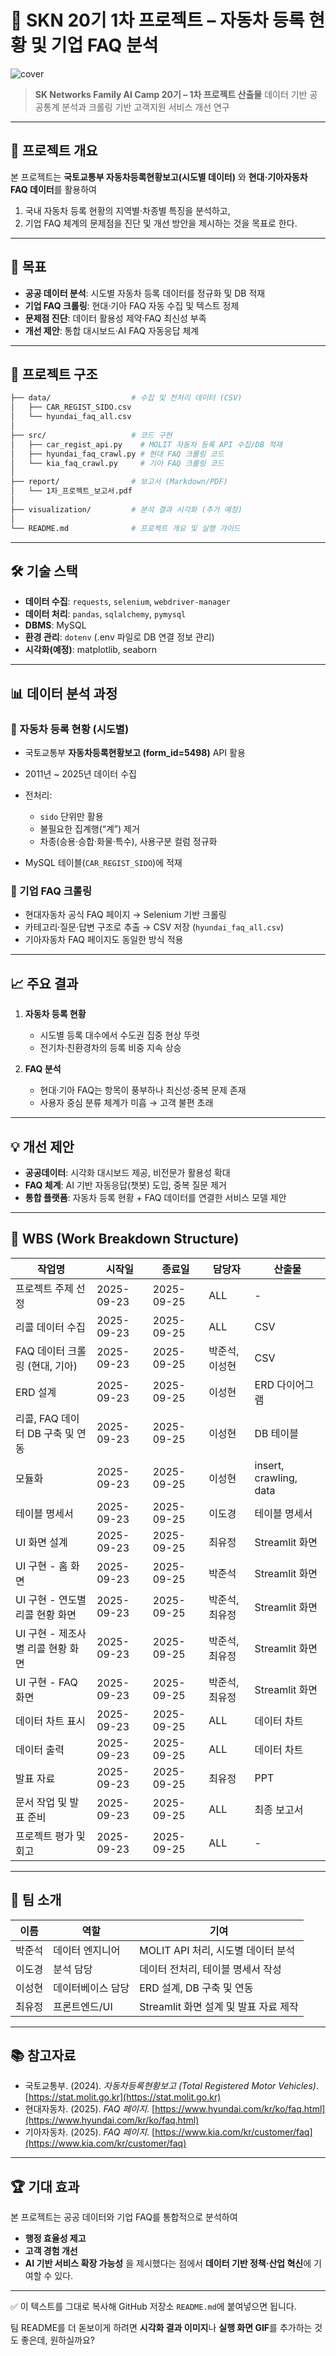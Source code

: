 # 🚗 SKN 20기 1차 프로젝트 – 자동차 등록 현황 및 기업 FAQ 분석

![cover](https://img.shields.io/badge/Project-Car_Registration_FAQ-blue)

> **SK Networks Family AI Camp 20기 – 1차 프로젝트 산출물**
> 데이터 기반 공공통계 분석과 크롤링 기반 고객지원 서비스 개선 연구

---

## 📌 프로젝트 개요

본 프로젝트는 **국토교통부 자동차등록현황보고(시도별 데이터)** 와 **현대·기아자동차 FAQ 데이터**를 활용하여

1. 국내 자동차 등록 현황의 지역별·차종별 특징을 분석하고,
2. 기업 FAQ 체계의 문제점을 진단 및 개선 방안을 제시하는 것을 목표로 한다.

---

## 🎯 목표

* **공공 데이터 분석**: 시도별 자동차 등록 데이터를 정규화 및 DB 적재
* **기업 FAQ 크롤링**: 현대·기아 FAQ 자동 수집 및 텍스트 정제
* **문제점 진단**: 데이터 활용성 제약·FAQ 최신성 부족
* **개선 제안**: 통합 대시보드·AI FAQ 자동응답 체계

---

## 📂 프로젝트 구조

```bash
├── data/                  # 수집 및 전처리 데이터 (CSV)
│   ├── CAR_REGIST_SIDO.csv
│   └── hyundai_faq_all.csv
│
├── src/                   # 코드 구현
│   ├── car_regist_api.py    # MOLIT 자동차 등록 API 수집/DB 적재
│   ├── hyundai_faq_crawl.py # 현대 FAQ 크롤링 코드
│   └── kia_faq_crawl.py     # 기아 FAQ 크롤링 코드
│
├── report/                # 보고서 (Markdown/PDF)
│   └── 1차_프로젝트_보고서.pdf
│
├── visualization/         # 분석 결과 시각화 (추가 예정)
│
└── README.md              # 프로젝트 개요 및 실행 가이드
```

---

## 🛠 기술 스택

* **데이터 수집**: `requests`, `selenium`, `webdriver-manager`
* **데이터 처리**: `pandas`, `sqlalchemy`, `pymysql`
* **DBMS**: MySQL
* **환경 관리**: `dotenv` (.env 파일로 DB 연결 정보 관리)
* **시각화(예정)**: matplotlib, seaborn

---

## 📊 데이터 분석 과정

### 🔹 자동차 등록 현황 (시도별)

* 국토교통부 **자동차등록현황보고 (form\_id=5498)** API 활용
* 2011년 \~ 2025년 데이터 수집
* 전처리:

  * `sido` 단위만 활용
  * 불필요한 집계행(“계”) 제거
  * 차종(승용·승합·화물·특수), 사용구분 컬럼 정규화
* MySQL 테이블(`CAR_REGIST_SIDO`)에 적재

### 🔹 기업 FAQ 크롤링

* 현대자동차 공식 FAQ 페이지 → Selenium 기반 크롤링
* 카테고리·질문·답변 구조로 추출 → CSV 저장 (`hyundai_faq_all.csv`)
* 기아자동차 FAQ 페이지도 동일한 방식 적용

---

## 📈 주요 결과

1. **자동차 등록 현황**

   * 시도별 등록 대수에서 수도권 집중 현상 뚜렷
   * 전기차·친환경차의 등록 비중 지속 상승
2. **FAQ 분석**

   * 현대·기아 FAQ는 항목이 풍부하나 최신성·중복 문제 존재
   * 사용자 중심 분류 체계가 미흡 → 고객 불편 초래

---

## 💡 개선 제안

* **공공데이터**: 시각화 대시보드 제공, 비전문가 활용성 확대
* **FAQ 체계**: AI 기반 자동응답(챗봇) 도입, 중복 질문 제거
* **통합 플랫폼**: 자동차 등록 현황 + FAQ 데이터를 연결한 서비스 모델 제안

---

## 📅 WBS (Work Breakdown Structure)

| 작업명                    | 시작일        | 종료일        | 담당자      | 산출물                    |
| ---------------------- | ---------- | ---------- | -------- | ---------------------- |
| 프로젝트 주제 선정             | 2025-09-23 | 2025-09-25 | ALL      | -                      |
| 리콜 데이터 수집              | 2025-09-23 | 2025-09-25 | ALL      | CSV                    |
| FAQ 데이터 크롤링 (현대, 기아)   | 2025-09-23 | 2025-09-25 | 박준석, 이성현 | CSV                    |
| ERD 설계                 | 2025-09-23 | 2025-09-25 | 이성현      | ERD 다이어그램              |
| 리콜, FAQ 데이터 DB 구축 및 연동 | 2025-09-23 | 2025-09-25 | 이성현      | DB 테이블                 |
| 모듈화                    | 2025-09-23 | 2025-09-25 | 이성현      | insert, crawling, data |
| 테이블 명세서                | 2025-09-23 | 2025-09-25 | 이도경      | 테이블 명세서                |
| UI 화면 설계               | 2025-09-23 | 2025-09-25 | 최유정      | Streamlit 화면           |
| UI 구현 - 홈 화면           | 2025-09-23 | 2025-09-25 | 박준석      | Streamlit 화면           |
| UI 구현 - 연도별 리콜 현황 화면   | 2025-09-23 | 2025-09-25 | 박준석, 최유정 | Streamlit 화면           |
| UI 구현 - 제조사별 리콜 현황 화면  | 2025-09-23 | 2025-09-25 | 박준석, 최유정 | Streamlit 화면           |
| UI 구현 - FAQ 화면         | 2025-09-23 | 2025-09-25 | 박준석, 최유정 | Streamlit 화면           |
| 데이터 차트 표시              | 2025-09-23 | 2025-09-25 | ALL      | 데이터 차트                 |
| 데이터 출력                 | 2025-09-23 | 2025-09-25 | ALL      | 데이터 차트                 |
| 발표 자료                  | 2025-09-23 | 2025-09-25 | 최유정      | PPT                    |
| 문서 작업 및 발표 준비          | 2025-09-23 | 2025-09-25 | ALL      | 최종 보고서                 |
| 프로젝트 평가 및 회고           | 2025-09-23 | 2025-09-25 | ALL      | -                      |

---

## 👥 팀 소개

| 이름  | 역할        | 기여                         |
| --- | --------- | -------------------------- |
| 박준석 | 데이터 엔지니어  | MOLIT API 처리, 시도별 데이터 분석   |
| 이도경 | 분석 담당     | 데이터 전처리, 테이블 명세서 작성        |
| 이성현 | 데이터베이스 담당 | ERD 설계, DB 구축 및 연동         |
| 최유정 | 프론트엔드/UI  | Streamlit 화면 설계 및 발표 자료 제작 |

---

## 📚 참고자료

* 국토교통부. (2024). *자동차등록현황보고 (Total Registered Motor Vehicles)*. [https://stat.molit.go.kr](https://stat.molit.go.kr)
* 현대자동차. (2025). *FAQ 페이지*. [https://www.hyundai.com/kr/ko/faq.html](https://www.hyundai.com/kr/ko/faq.html)
* 기아자동차. (2025). *FAQ 페이지*. [https://www.kia.com/kr/customer/faq](https://www.kia.com/kr/customer/faq)

---

## 🏆 기대 효과

본 프로젝트는 공공 데이터와 기업 FAQ를 통합적으로 분석하여

* **행정 효율성 제고**
* **고객 경험 개선**
* **AI 기반 서비스 확장 가능성**
  을 제시했다는 점에서 **데이터 기반 정책·산업 혁신**에 기여할 수 있다.

---

✅ 이 텍스트를 그대로 복사해 GitHub 저장소 `README.md`에 붙여넣으면 됩니다.

팀 README를 더 돋보이게 하려면 **시각화 결과 이미지**나 **실행 화면 GIF**를 추가하는 것도 좋은데, 원하실까요?
